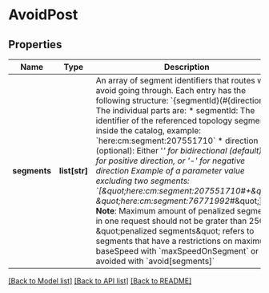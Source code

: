 # AvoidPost

## Properties
Name | Type | Description | Notes
------------ | ------------- | ------------- | -------------
**segments** | **list[str]** | An array of segment identifiers that routes will avoid going through.  Each entry has the following structure: &#x60;{segmentId}(#{direction})?&#x60;  The individual parts are: * segmentId: The identifier of the referenced topology segment inside the catalog, example: &#x60;here:cm:segment:207551710&#x60; * direction (optional): Either &#x27;*&#x27; for bidirectional (default), &#x27;+&#x27; for positive direction, or &#x27;-&#x27; for negative direction  Example of a parameter value excluding two segments: &#x60;[\&quot;here:cm:segment:207551710#+\&quot;, \&quot;here:cm:segment:76771992#*\&quot;]&#x60;  **Note**: Maximum amount of penalized segments in one request should not be grater than 250.           A \&quot;penalized segments\&quot; refers to segments that have a restrictions on maximum baseSpeed with &#x60;maxSpeedOnSegment&#x60;           or avoided with &#x60;avoid[segments]&#x60;  | [optional] 

[[Back to Model list]](../README.md#documentation-for-models) [[Back to API list]](../README.md#documentation-for-api-endpoints) [[Back to README]](../README.md)

